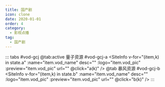 ```yaml
---
title: 国产剧
icon: clone
date: 2020-01-01
order: 4
category:
  - 影视点播
tag:
  - 国产剧
---
```


<ArtPlayer :src="state.src" :config="hlsConfig(state.p)" />

::: tabs #vod-gcj
@tab:active 量子资源 #vod-gcj-a
<SiteInfo v-for="(item,k) in state.a" :name="item.vod_name" desc="" :logo="item.vod_pic"
:preview="item.vod_pic" url="" @click="a(k)" />
@tab 暴风资源 #vod-gcj-b
<SiteInfo v-for="(item,k) in state.b" :name="item.vod_name" desc="" :logo="item.vod_pic"
:preview="item.vod_pic" url="" @click="b(k)" />
:::

<script setup>
  import { vod } from '@db'
  import { hlsConfig } from '@act'
  import { useStorage } from '@vueuse/core'
  import { onMounted } from "vue";
  const state = useStorage(
    "vod-gcj",
    {
      src:"",
      a: [],
      b: [],
      p: []
    }
  )


  onMounted(async() => {    
    state.value.a = (await vod.find({ "name": "lzzy-13" })).data 
    state.value.b = (await vod.find({ "name": "bfzy-31" })).data 
    a(0)
  });
  const a = computed((key) => {
    const { a } = state.value 
    state.value.p = a[key].play_list
    state.value.src = a[key].play_list[0].url
  })
  const b = computed((key) => {
    const { b } = state.value 
    state.value.p = b[key].play_list
    state.value.src = b[key].play_list[0].url
  })  
</script>
